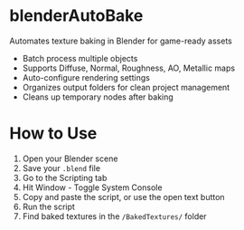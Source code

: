 # blenderAutoBake
Automates texture baking in Blender for game-ready assets

-  Batch process multiple objects
-  Supports Diffuse, Normal, Roughness, AO, Metallic maps
-  Auto-configure rendering settings
-  Organizes output folders for clean project management
-  Cleans up temporary nodes after baking

# How to Use
1. Open your Blender scene
2. Save your `.blend` file
3. Go to the Scripting tab
4. Hit Window - Toggle System Console
5. Copy and paste the script, or use the open text button
6. Run the script
7. Find baked textures in the `/BakedTextures/` folder
